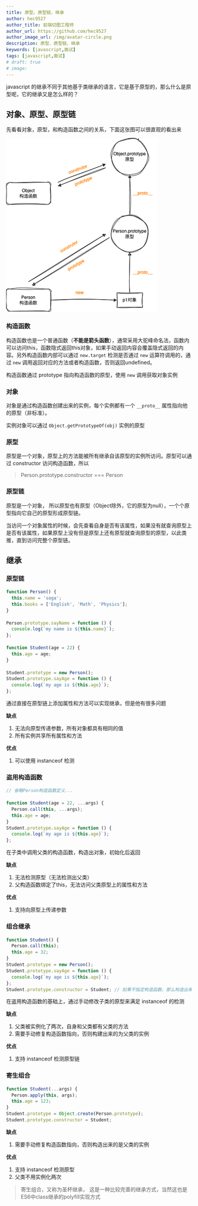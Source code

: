```yaml
---
title: 原型、原型链、继承
author: hec9527
author_title: 前端切图工程师
author_url: https://github.com/hec9527
author_image_url: /img/avatar-circle.png
description: 原型、原型链、继承
keywords: [javascript,面试]
tags: [javascript,面试]
# draft: true
# image:
---
```


javascript 的继承不同于其他基于类继承的语言，它是基于原型的，那么什么是原型呢，它的继承又是怎么样的？

<!-- truncate -->

## 对象、原型、原型链

先看看对象，原型，和构造函数之间的关系，下面这张图可以很直观的看出来

![](img/2023-08-04-原型_原型链_继承/原型链.png)

### 构造函数

构造函数也是一个普通函数（**不能是箭头函数**），通常采用大驼峰命名法，函数内可以访问this，函数隐式返回this对象，如果手动返回内容会覆盖隐式返回的内容。另外构造函数内部可以通过 `new.target` 检测是否通过 `new` 运算符调用的，通过 `new` 调用返回对应的方法或者构造函数，否则返回undefined。

构造函数通过 prototype 指向构造函数的原型，使用 `new` 调用获取对象实例

### 对象

对象是通过构造函数创建出来的实例，每个实例都有一个 `__proto__` 属性指向他的原型（非标准）。

实例对象可以通过 `Object.getPrototypeOf(obj)` 实例的原型

### 原型

原型是一个对象，原型上的方法能被所有继承自该原型的实例所访问。原型可以通过 constructor 访问构造函数，所以

> Person.prototype.constructor === Person

### 原型链

原型是一个对象， 所以原型也有原型（Object除外，它的原型为null），一个个原型指向它自己的原型形成原型链。

当访问一个对象属性的时候，会先查看自身是否有该属性，如果没有就查询原型上是否有该属性，如果原型上没有但是原型上还有原型就查询原型的原型，以此类推，直到访问完整个原型链。

## 继承

### 原型链

```js title='基于原型链的继承'
function Person() {
  this.name = 'saga';
  this.books = ['English', 'Math', 'Physics'];
}

Person.prototype.sayName = function () {
  console.log(`my name is ${this.name}`);
};

function Student(age = 22) {
  this.age = age;
}

Student.prototype = new Person();
Student.prototype.sayAge = function () {
  console.log(`my age is ${this.age}`);
};
```

通过直接在原型链上添加属性和方法可以实现继承，但是他有很多问题

**缺点**
 1. 无法向原型传递参数，所有对象都具有相同的值
 2. 所有实例共享所有属性和方法


**优点**
 1. 可以使用 instanceof 检测

### 盗用构造函数

```js title='盗用构造函数'
// 省略Person构造函数定义...

function Student(age = 22, ...args) {
  Person.call(this, ...args);
  this.age = age;
}
Student.prototype.sayAge = function () {
  console.log(`my age is ${this.age}`);
};
```

在子类中调用父类的构造函数，构造出对象，初始化后返回

**缺点**
 1. 无法检测原型（无法检测出父类）
 2. 父构造函数绑定了this，无法访问父类原型上的属性和方法

**优点**
 1. 支持向原型上传递参数


### 组合继承

```js title='组合继承'
function Student() {
  Person.call(this);
  this.age = 32;
}
Student.prototype = new Person();
Student.prototype.sayAge = function () {
  console.log(`my age is ${this.age}`);
};
Student.prototype.constructor = Student; // 如果不指定构造函数，那么构造出来的对象为Person类型
```

在盗用构造函数的基础上，通过手动修改子类的原型来满足 instanceof 的检测

**缺点**
 1. 父类被实例化了两次，自身和父类都有父类的方法
 2. 需要手动修复构造函数指向，否则构建出来的为父类的实例

**优点**
 1. 支持 instanceof 检测原型链

### 寄生组合

```js title='寄生组合'
function Student(...args) {
  Person.apply(this, args);
  this.age = 123;
}
Student.prototype = Object.create(Person.prototype);
Student.prototype.constructor = Student;
```

**缺点**
 1. 需要手动修复构造函数指向，否则构造出来的是父类的实例

**优点**
 1. 支持 instanceof 检测原型
 2. 父类不用实例化两次

> 寄生组合，又称为圣杯继承， 这是一种比较完善的继承方式，当然这也是ES6中class继承的polyfill实现方式